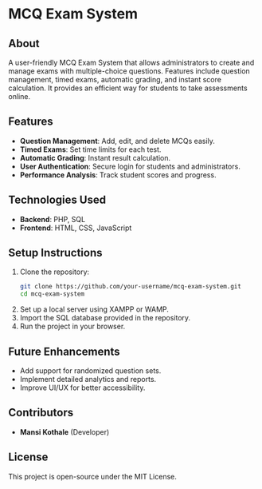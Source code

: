 # MCQ Exam System

## About

A user-friendly MCQ Exam System that allows administrators to create and manage exams with multiple-choice questions. Features include question management, timed exams, automatic grading, and instant score calculation. It provides an efficient way for students to take assessments online.

## Features

- **Question Management**: Add, edit, and delete MCQs easily.
- **Timed Exams**: Set time limits for each test.
- **Automatic Grading**: Instant result calculation.
- **User Authentication**: Secure login for students and administrators.
- **Performance Analysis**: Track student scores and progress.

## Technologies Used

- **Backend**: PHP, SQL
- **Frontend**: HTML, CSS, JavaScript

## Setup Instructions

1. Clone the repository:
   ```bash
   git clone https://github.com/your-username/mcq-exam-system.git
   cd mcq-exam-system
   ```
2. Set up a local server using XAMPP or WAMP.
3. Import the SQL database provided in the repository.
4. Run the project in your browser.

## Future Enhancements

- Add support for randomized question sets.
- Implement detailed analytics and reports.
- Improve UI/UX for better accessibility.

## Contributors

- **Mansi Kothale** (Developer)

## License

This project is open-source under the MIT License.

